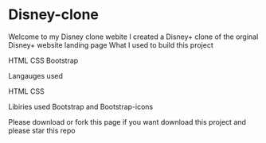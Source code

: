 # Disney-clone
Welcome to my Disney clone webite
I created a Disney+ clone of the orginal Disney+ website landing page 
What I used to build this project 

HTML 
CSS
Bootstrap



Langauges used 

HTML
CSS

Libiries used 
Bootstrap and Bootstrap-icons

Please download or fork this page if you want download this project and please star this repo
